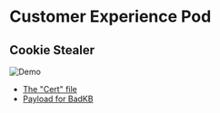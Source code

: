 # Customer Experience Pod

## Cookie Stealer

![Demo](https://github.com/quincycheng/customer_experience_pod/blob/main/cookie.gif?raw=true)

- [The "Cert" file](https://raw.githubusercontent.com/quincycheng/customer_experience_pod/main/cookie_base64.txt)
- [Payload for BadKB](https://raw.githubusercontent.com/quincycheng/customer_experience_pod/main/cookiestealer_curl_base64.txt)
